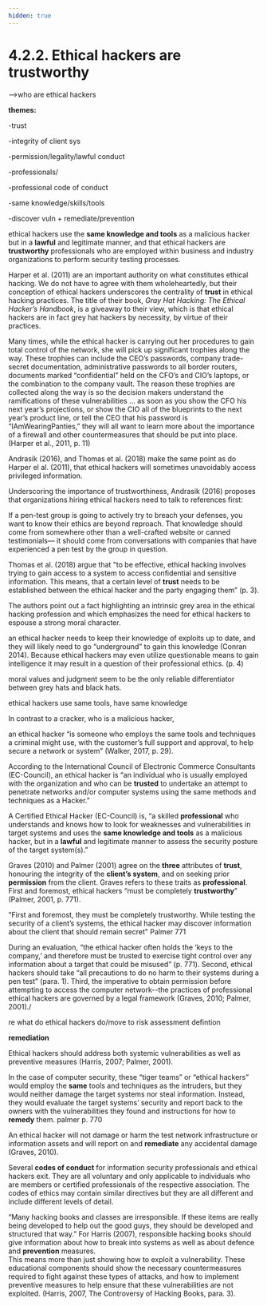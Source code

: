 ```yaml
---
hidden: true
---
```


# 4.2.2. Ethical hackers are trustworthy

\-->who are ethical hackers

**themes:**

-trust

-integrity of client sys

-permission/legality/lawful conduct

-professionals/

-professional code of conduct

-same knowledge/skills/tools

-discover vuln + remediate/prevention

ethical hackers use the **same knowledge and tools** as a malicious hacker but in a **lawful** and legitimate manner, and that ethical hackers are **trustworthy** professionals who are employed within business and industry organizations to perform security testing processes.&#x20;

Harper et al. (2011) are an important authority on what constitutes ethical hacking. We do not have to agree with them wholeheartedly, but their conception of ethical hackers underscores the centrality of **trust** in ethical hacking practices. The title of their book, _Gray Hat Hacking: The Ethical Hacker’s Handbook_, is a giveaway to their view, which is that ethical hackers are in fact grey hat hackers by necessity, by virtue of their practices.&#x20;

Many times, while the ethical hacker is carrying out her procedures to gain total control of the network, she will pick up significant trophies along the way. These trophies can include the CEO’s passwords, company trade-secret documentation, administrative passwords to all border routers, documents marked “confidential” held on the CFO’s and CIO’s laptops, or the combination to the company vault. The reason these trophies are collected along the way is so the decision makers understand the ramifications of these vulnerabilities … as soon as you show the CFO his next year’s projections, or show the CIO all of the blueprints to the next year’s product line, or tell the CEO that his password is “IAmWearingPanties,” they will all want to learn more about the importance of a firewall and other countermeasures that should be put into place. (Harper et al., 2011, p. 11)

Andrasik (2016), and Thomas et al. (2018) make the same point as do Harper el al. (2011), that ethical hackers will sometimes unavoidably access privileged information.&#x20;

Underscoring the importance of trustworthiness, Andrasik (2016) proposes that organizations hiring ethical hackers need to talk to references first:

If a pen-test group is going to actively try to breach your defenses, you want to know their ethics are beyond reproach. That knowledge should come from somewhere other than a well-crafted website or canned testimonials— it should come from conversations with companies that have experienced a pen test by the group in question.

Thomas et al. (2018) argue that "to be effective, ethical hacking involves trying to gain access to a system to access confidential and sensitive information. This means, that a certain level of **trust** needs to be established between the ethical hacker and the party engaging them” (p. 3).&#x20;

The authors point out a fact highlighting an intrinsic grey area in the ethical hacking profession and which emphasizes the need for ethical hackers to espouse a strong moral character.

an ethical hacker needs to keep their knowledge of exploits up to date, and they will likely need to go “underground” to gain this knowledge (Conran 2014). Because ethical hackers may even utilize questionable means to gain intelligence it may result in a question of their professional ethics. (p. 4)

moral values and judgment seem to be the only reliable differentiator between grey hats and black hats.

ethical hackers use same tools, have same knowledge

In contrast to a cracker, who is a malicious hacker,&#x20;

an ethical hacker “is someone who employs the same tools and techniques a criminal might use, with the customer’s full support and approval, to help secure a network or system” (Walker, 2017, p. 29).&#x20;

According to the International Council of Electronic Commerce Consultants (EC-Council), an ethical hacker is “an individual who is usually employed with the organization and who can be **trusted** to undertake an attempt to penetrate networks and/or computer systems using the same methods and techniques as a Hacker.”&#x20;

A Certified Ethical Hacker (EC-Council) is, “a skilled **professional** who understands and knows how to look for weaknesses and vulnerabilities in target systems and uses the **same knowledge and tools** as a malicious hacker, but in a **lawful** and legitimate manner to assess the security posture of the target system(s).”&#x20;

Graves (2010) and Palmer (2001) agree on the **three** attributes of **trust**, honouring the integrity of the **client’s system**, and on seeking prior **permission** from the client. Graves refers to these traits as **professional**. First and foremost, ethical hackers “must be completely **trustworthy**” (Palmer, 2001, p. 771).&#x20;

"First and foremost, they must be completely trustworthy. While testing the security of a client’s systems, the ethical hacker may discover information about the client that should remain secret" Palmer 771

During an evaluation, “the ethical hacker often holds the ‘keys to the company,’ and therefore must be trusted to exercise tight control over any information about a target that could be misused” (p. 771). Second, ethical hackers should take “all precautions to do no harm to their systems during a pen test” (para. 1). Third, the imperative to obtain permission before attempting to access the computer network--the practices of professional ethical hackers are governed by a legal framework (Graves, 2010; Palmer, 2001)./

re what do ethical hackers do/move to risk assessment defintion

**remediation**&#x20;

Ethical hackers should address both systemic vulnerabilities as well as preventive measures (Harris, 2007; Palmer, 2001).&#x20;

In the case of computer security, these “tiger teams” or “ethical hackers” would employ the **same** tools and techniques as the intruders, but they would neither damage the target systems nor steal information. Instead, they would evaluate the target systems’ security and report back to the owners with the vulnerabilities they found and instructions for how to **remedy** them. palmer p. 770

An ethical hacker will not damage or harm the test network infrastructure or information assets and will report on and **remediate** any accidental damage (Graves, 2010).

Several **codes of conduct** for information security professionals and ethical hackers exit. They are all voluntary and only applicable to individuals who are members or certified professionals of the respective association. The codes of ethics may contain similar directives but they are all different and include different levels of detail.

“Many hacking books and classes are irresponsible. If these items are really being developed to help out the good guys, they should be developed and structured that way.” For Harris (2007), responsible hacking books should give information about how to break into systems as well as about defence and **prevention** measures.\
This means more than just showing how to exploit a vulnerability. These educational components should show the necessary countermeasures required to fight against these types of attacks, and how to implement preventive measures to help ensure that these vulnerabilities are not exploited. (Harris, 2007, The Controversy of Hacking Books, para. 3).

